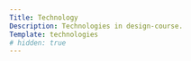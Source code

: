 ```yaml
---
Title: Technology
Description: Technologies in design-course.
Template: technologies
# hidden: true
---
```

